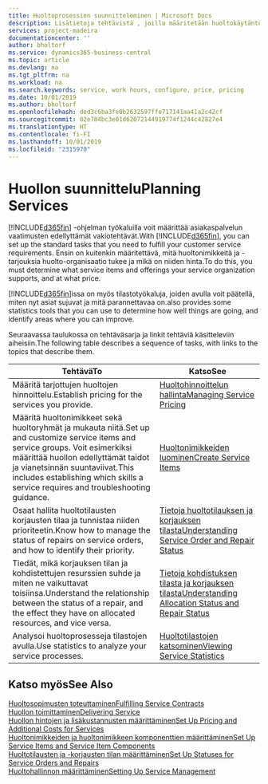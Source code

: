 ```yaml
---
title: Huoltoprosessien suunnitteleminen | Microsoft Docs
description: Lisätietoja tehtävistä , joilla määritetään huoltokäytäntöjen ja -prosessien määrityksessä käytettävät säännöt ja arvot.
services: project-madeira
documentationcenter: ''
author: bholtorf
ms.service: dynamics365-business-central
ms.topic: article
ms.devlang: na
ms.tgt_pltfrm: na
ms.workload: na
ms.search.keywords: service, work hours, configure, price, pricing
ms.date: 10/01/2019
ms.author: bholtorf
ms.openlocfilehash: ded3c6ba3fe0b2632597ffe717141aa41a2c42cf
ms.sourcegitcommit: 02e704bc3e01d62072144919774f1244c42827e4
ms.translationtype: HT
ms.contentlocale: fi-FI
ms.lasthandoff: 10/01/2019
ms.locfileid: "2315970"
---
```

# <a name="planning-services"></a><span data-ttu-id="d8419-103">Huollon suunnittelu</span><span class="sxs-lookup"><span data-stu-id="d8419-103">Planning Services</span></span>
<span data-ttu-id="d8419-104">[!INCLUDE[d365fin](includes/d365fin_md.md)] -ohjelman työkaluilla voit määrittää asiakaspalvelun vaatimusten edellyttämät vakiotehtävät.</span><span class="sxs-lookup"><span data-stu-id="d8419-104">With [!INCLUDE[d365fin](includes/d365fin_md.md)], you can set up the standard tasks that you need to fulfill your customer service requirements.</span></span> <span data-ttu-id="d8419-105">Ensin on kuitenkin määritettävä, mitä huoltonimikkeitä ja -tarjouksia huolto-organisaatio tukee ja mikä on niiden hinta.</span><span class="sxs-lookup"><span data-stu-id="d8419-105">To do this, you must determine what service items and offerings your service organization supports, and at what price.</span></span>   

[!INCLUDE[d365fin](includes/d365fin_md.md)]<span data-ttu-id="d8419-106">issa on myös tilastotyökaluja, joiden avulla voit päätellä, miten nyt asiat sujuvat ja mitä parannettavaa on.</span><span class="sxs-lookup"><span data-stu-id="d8419-106">also provides some statistics tools that you can use to determine how well things are going, and identify areas where you can improve.</span></span>
  
<span data-ttu-id="d8419-107">Seuraavassa taulukossa on tehtäväsarja ja linkit tehtäviä käsitteleviin aiheisiin.</span><span class="sxs-lookup"><span data-stu-id="d8419-107">The following table describes a sequence of tasks, with links to the topics that describe them.</span></span>   
  
|<span data-ttu-id="d8419-108">**Tehtävä**</span><span class="sxs-lookup"><span data-stu-id="d8419-108">**To**</span></span>|<span data-ttu-id="d8419-109">**Katso**</span><span class="sxs-lookup"><span data-stu-id="d8419-109">**See**</span></span>|  
|------------|-------------|  
|<span data-ttu-id="d8419-110">Määritä tarjottujen huoltojen hinnoittelu.</span><span class="sxs-lookup"><span data-stu-id="d8419-110">Establish pricing for the services you provide.</span></span>|[<span data-ttu-id="d8419-111">Huoltohinnoittelun hallinta</span><span class="sxs-lookup"><span data-stu-id="d8419-111">Managing Service Pricing</span></span>](service-service-price-management.md)|
|<span data-ttu-id="d8419-112">Määritä huoltonimikkeet sekä huoltoryhmät ja mukauta niitä.</span><span class="sxs-lookup"><span data-stu-id="d8419-112">Set up and customize service items and service groups.</span></span> <span data-ttu-id="d8419-113">Voit esimerkiksi määrittää huollon edellyttämät taidot ja vianetsinnän suuntaviivat.</span><span class="sxs-lookup"><span data-stu-id="d8419-113">This includes establishing which skills a service requires and troubleshooting guidance.</span></span>| [<span data-ttu-id="d8419-114">Huoltonimikkeiden luominen</span><span class="sxs-lookup"><span data-stu-id="d8419-114">Create Service Items</span></span>](service-how-to-create-service-items.md)|  
|<span data-ttu-id="d8419-115">Osaat hallita huoltotilausten korjausten tilaa ja tunnistaa niiden prioriteetin.</span><span class="sxs-lookup"><span data-stu-id="d8419-115">Know how to manage the status of repairs on service orders, and how to identify their priority.</span></span>|[<span data-ttu-id="d8419-116">Tietoja huoltotilauksen ja korjauksen tilasta</span><span class="sxs-lookup"><span data-stu-id="d8419-116">Understanding Service Order and Repair Status</span></span>](service-service-order-status-and-repair-status.md)|  
|<span data-ttu-id="d8419-117">Tiedät, mikä korjauksen tilan ja kohdistettujen resurssien suhde ja miten ne vaikuttavat toisiinsa.</span><span class="sxs-lookup"><span data-stu-id="d8419-117">Understand the relationship between the status of a repair, and the effect they have on allocated resources, and vice versa.</span></span>|[<span data-ttu-id="d8419-118">Tietoja kohdistuksen tilasta ja korjauksen tilasta</span><span class="sxs-lookup"><span data-stu-id="d8419-118">Understanding Allocation Status and Repair Status</span></span>](service-allocation-status-and-repair-status.md)|  
|<span data-ttu-id="d8419-119">Analysoi huoltoprosesseja tilastojen avulla.</span><span class="sxs-lookup"><span data-stu-id="d8419-119">Use statistics to analyze your service processes.</span></span> | [<span data-ttu-id="d8419-120">Huoltotilastojen katsominen</span><span class="sxs-lookup"><span data-stu-id="d8419-120">Viewing Service Statistics</span></span>](service-service-statistics.md) |

## <a name="see-also"></a><span data-ttu-id="d8419-121">Katso myös</span><span class="sxs-lookup"><span data-stu-id="d8419-121">See Also</span></span>
[<span data-ttu-id="d8419-122">Huoltosopimusten toteuttaminen</span><span class="sxs-lookup"><span data-stu-id="d8419-122">Fulfilling Service Contracts</span></span>](service-fulfill-service-contracts.md)  
[<span data-ttu-id="d8419-123">Huollon toimittaminen</span><span class="sxs-lookup"><span data-stu-id="d8419-123">Delivering Service</span></span>](service-deliver-service.md)  
[<span data-ttu-id="d8419-124">Huollon hintojen ja lisäkustannusten määrittäminen</span><span class="sxs-lookup"><span data-stu-id="d8419-124">Set Up Pricing and Additional Costs for Services</span></span>](service-how-setup-service-costs-pricing.md)  
[<span data-ttu-id="d8419-125">Huoltonimikkeiden ja huoltonimikkeen komponenttien määrittäminen</span><span class="sxs-lookup"><span data-stu-id="d8419-125">Set Up Service Items and Service Item Components</span></span>](service-how-setup-service-items.md)  
[<span data-ttu-id="d8419-126">Huoltotilausten ja -korjausten tilan määrittäminen</span><span class="sxs-lookup"><span data-stu-id="d8419-126">Set Up Statuses for Service Orders and Repairs</span></span>](service-order-repair-status.md)  
[<span data-ttu-id="d8419-127">Huoltohallinnon määrittäminen</span><span class="sxs-lookup"><span data-stu-id="d8419-127">Setting Up Service Management</span></span>](service-setup-service.md)  
